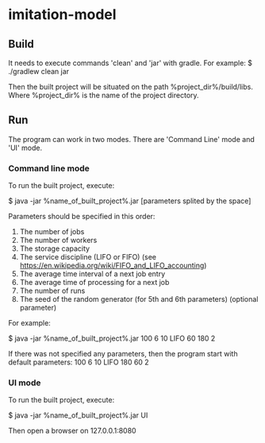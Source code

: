 # imitation-model

## Build

It needs to execute commands 'clean' and  'jar' with gradle. For example:
$ ./gradlew clean jar
 
Then the built project will be situated on the path %project_dir%/build/libs. Where %project_dir% is the name of the project directory.

## Run

The program can work in two modes. There are 'Command Line' mode and 'UI' mode.

### Command line mode

To run the built project, execute:

$ java -jar %name_of_built_project%.jar [parameters splited by the space]

Parameters should be specified in this order:
1. The number of jobs
2. The number of workers
3. The storage capacity
4. The service discipline (LIFO or FIFO) (see https://en.wikipedia.org/wiki/FIFO_and_LIFO_accounting)
5. The average time interval of a next job entry
6. The average time of processing for a next job
7. The number of runs
8. The seed of the random generator (for 5th and 6th parameters) (optional parameter)

For example:

$ java -jar %name_of_built_project%.jar 100 6 10 LIFO 60 180 2

If there was not specified any parameters, then the program start with default parameters: 100 6 10 LIFO 180 60 2

### UI mode

To run the built project, execute:

$ java -jar %name_of_built_project%.jar UI

Then open a browser on 127.0.0.1:8080
